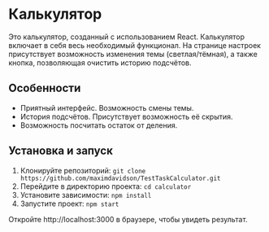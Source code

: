 # Калькулятор

Это калькулятор, созданный с использованием React. Калькулятор включает в себя весь необходимый функционал. На странице настроек присутствует возможность изменения темы (светлая/тёмная), а также кнопка, позволяющая очистить историю подсчётов.

## Особенности

- Приятный интерфейс. Возможность смены темы.
- История подсчётов. Присутствует возможность её скрытия.
- Возможность посчитать остаток от деления.

## Установка и запуск

1. Клонируйте репозиторий: `git clone https://github.com/maximdavidson/TestTaskCalculator.git`
2. Перейдите в директорию проекта: `cd calculator`
3. Установите зависимости: `npm install`
4. Запустите проект: `npm start`

Откройте http://localhost:3000 в браузере, чтобы увидеть результат.
